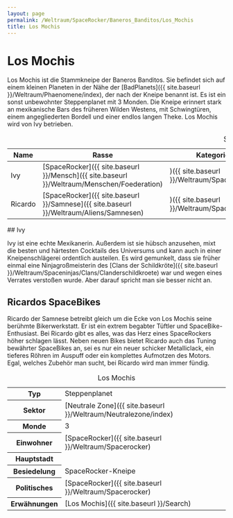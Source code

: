 ```yaml
---
layout: page
permalink: /Weltraum/SpaceRocker/Baneros_Banditos/Los_Mochis
title: Los Mochis
---
```


# Los Mochis


Los Mochis ist die Stammkneipe der Baneros Banditos. Sie befindet sich auf einem kleinen Planeten in der Nähe der [BadPlanets]({{ site.baseurl }}/Weltraum/Phaenomene/index), der nach der Kneipe benannt ist. Es ist ein sonst unbewohnter Steppenplanet mit 3 Monden. Die Kneipe erinnert stark an mexikanische Bars des früheren Wilden Westens, mit Schwingtüren, einem angegliederten Bordell und einer endlos langen Theke. Los Mochis wird von Ivy betrieben.

<table data-order="cols" data-type="slc">
<caption>SLC in Los Mochis</caption>
<thead>
<tr><th>Name</th><th>Rasse</th><th>Kategorie</th><th>Wohnort</th><th>Erwähnungen</th></tr>
</thead>
<tbody>
<tr><td>Ivy</td><td>[SpaceRocker]({{ site.baseurl }}/Mensch]({{ site.baseurl }}/Weltraum/Menschen/Foederation)</Td><td>)({{ site.baseurl }}/Weltraum/Spacerocker)</td><td>[search[Ivy]({{ site.baseurl }}/Los Mochis]({{ site.baseurl }}/Weltraum/Spacerocker/Banerosbanditos_losmochis)</Td><td>)</td></tr>
<tr><td>Ricardo</td><td>[SpaceRocker]({{ site.baseurl }}/Samnese]({{ site.baseurl }}/Weltraum/Aliens/Samnesen)</Td><td>)({{ site.baseurl }}/Weltraum/Spacerocker)</td><td>[search[Ricardo]({{ site.baseurl }}/Los Mochis]({{ site.baseurl }}/Weltraum/Spacerocker/Banerosbanditos_losmochis)</Td><td>)</td></tr>
</tbody>
</table>
## Ivy

Ivy ist eine echte Mexikanerin. Außerdem ist sie hübsch anzusehen, mixt die besten und härtesten Cocktails des Universums und kann auch in einer Kneipenschlägerei ordentlich austeilen. Es wird gemunkelt, dass sie früher einmal eine Ninjagroßmeisterin des [Clans der Schildkröte]({{ site.baseurl }}/Weltraum/Spaceninjas/Clans/Clanderschildkroete) war und wegen eines Verrates verstoßen wurde. Aber darauf spricht man sie besser nicht an.

## Ricardos SpaceBikes

Ricardo der Samnese betreibt gleich um die Ecke von Los Mochis seine berühmte Bikerwerkstatt. Er ist ein extrem begabter Tüftler und SpaceBike-Enthusiast. Bei Ricardo gibt es alles, was das Herz eines SpaceRockers höher schlagen lässt. Neben neuen Bikes bietet Ricardo auch das Tuning bewährter SpaceBikes an, sei es nur ein neuer schicker Metalliclack, ein tieferes Röhren im Auspuff oder ein komplettes Aufmotzen des Motors. Egal, welches Zubehör man sucht, bei Ricardo wird man immer fündig.


<aside>
<table data-type="planet">
<caption>Los Mochis</caption>
<tbody>
<tr><th>Typ</th><td>Steppenplanet</td></tr>
<tr><th>Sektor</th><td>[Neutrale Zone]({{ site.baseurl }}/Weltraum/Neutralezone/index)</td></tr>
<tr><th>Monde</th><td>3</td></tr>
<tr><th>Einwohner</th><td>[SpaceRocker]({{ site.baseurl }}/Weltraum/Spacerocker)</td></tr>
<tr><th>Hauptstadt</th><td> </td></tr>
<tr><th>Besiedelung</th><td>SpaceRocker-Kneipe</td></tr>
<tr><th>Politisches</th><td>[SpaceRocker]({{ site.baseurl }}/Weltraum/Spacerocker)</td></tr>
<tr><th>Erwähnungen</th><td>[Los Mochis]({{ site.baseurl }}/Search)</td></tr>
</tbody>
</table>

</aside>

